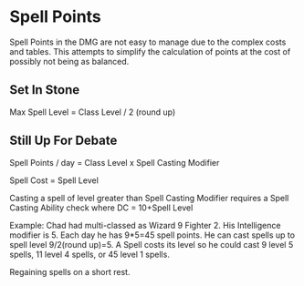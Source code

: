 # Spell Points 

Spell Points in the DMG are not easy to manage due to the complex costs and tables. This attempts to simplify the calculation of points at the cost of possibly not being as balanced. 

## Set In Stone

Max Spell Level = Class Level / 2 (round up)

## Still Up For Debate

Spell Points / day = Class Level x Spell Casting Modifier

Spell Cost = Spell Level

Casting a spell of level greater than Spell Casting Modifier requires a Spell Casting Ability check where DC = 10+Spell Level

Example: Chad had multi-classed as Wizard 9 Fighter 2. His Intelligence modifier is 5. Each day he has 9\*5=45 spell points. He can cast spells up to spell level 9/2(round up)=5. A Spell costs its level so he could cast 9 level 5 spells, 11 level 4 spells, or 45 level 1 spells. 

Regaining spells on a short rest. 
